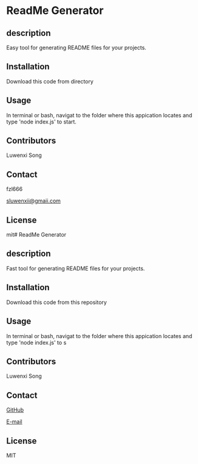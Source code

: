 # ReadMe Generator
 
## description

Easy tool for generating  README files for your projects.

## Installation

Download this code from directory

## Usage

In terminal or bash, navigat to the folder where this appication locates and type 'node index.js' to start.

## Contributors

Luwenxi Song

## Contact
fzl666

sluwenxii@gmaii.com

## License

mit# ReadMe Generator
 
## description

Fast tool for generating  README files for your projects.

## Installation

Download this code from this repository

## Usage

In terminal or bash, navigat to the folder where this appication locates and type 'node index.js' to s

## Contributors

Luwenxi Song

## Contact

[GitHub](https://github.com/fzl666)

[E-mail](sluwenxi@gmail.com)

## License

MIT